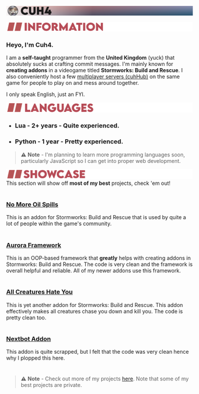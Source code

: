 ![(PFP) Cuh4](resources/cuh4.png)

![Information](resources/information.png)
### Heyo, I'm Cuh4.
I am a **self-taught** programmer from the **United Kingdom** (yuck) that absolutely sucks at crafting commit messages.
I'm mainly known for **creating addons** in a videogame titled **Stormworks: Build and Rescue**. I also conveniently host a few [multiplayer servers (cuhHub)](https://discord.gg/zTQxaZjwDr) on the same game for people to play on and mess around together.

I only speak English, just an FYI.


![Languages](resources/languages.png)
- ### **Lua** - 2+ years - Quite experienced.
- ### **Python** - 1 year - Pretty experienced.
> ⚠ **Note** - I'm planning to learn more programming languages soon, particularly JavaScript so I can get into proper web development.


![Showcase](resources/showcase.png)
This section will show off **most of my best** projects, check 'em out!
#
### [**No More Oil Spills**](https://github.com/Cuh4/NoMoreOilSpills)
This is an addon for Stormworks: Build and Rescue that is used by quite a lot of people within the game's community.
#
### [**Aurora Framework**](https://github.com/Cuh4/AuroraFramework)
This is an OOP-based framework that **greatly** helps with creating addons in Stormworks: Build and Rescue. The code is very clean and the framework is overall helpful and reliable. All of my newer addons use this framework.
#
### [**All Creatures Hate You**](https://github.com/Cuh4/AllCreaturesHateYou)
This is yet another addon for Stormworks: Build and Rescue. This addon effectively makes all creatures chase you down and kill you. The code is pretty clean too.
#
### [**Nextbot Addon**](https://github.com/Cuh4/NextbotAddon)
This addon is quite scrapped, but I felt that the code was very clean hence why I plopped this here. 
#
> ⚠ **Note** - Check out more of my projects [here](https://github.com/Cuh4?tab=repositories). Note that some of my best projects are private.